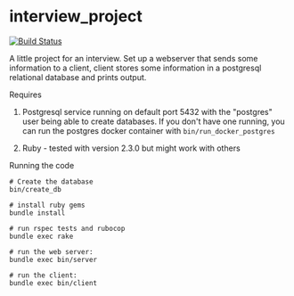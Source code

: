 # interview_project
[![Build Status](https://travis-ci.org/diamond29/interview_project.svg?branch=master)](https://travis-ci.org/diamond29/interview_project)

A little project for an interview. Set up a webserver that sends some information to a client, client stores some information in a postgresql relational database and prints output.

Requires

1. Postgresql service running on default port 5432 with the "postgres" user being able to create databases. If you don't have one running, you can run the postgres docker container with `bin/run_docker_postgres`

2. Ruby - tested with version 2.3.0 but might work with others

Running the code

```
# Create the database
bin/create_db

# install ruby gems
bundle install

# run rspec tests and rubocop
bundle exec rake

# run the web server:
bundle exec bin/server

# run the client:
bundle exec bin/client
```

